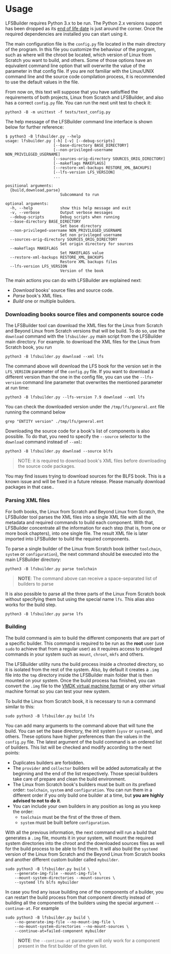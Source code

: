 # Usage

LFSBuilder requires Python 3.x to be run. The Python 2.x versions support has been dropped as its [end of life date](https://www.python.org/dev/peps/pep-0373/#update) is just around the corner. Once the required dependencies are installed you can start using it.

The main configuration file is the `config.py` file located in the main directory of the program. In this file you customize the behaviour of the program, such as where will the chroot be located, which version of Linux from Scratch you want to build, and others. Some of those options have an equivalent command line option that will overwrite the value of the parameter in that config file. If you are not familiar with the Linux/UNIX command line and the source code compilation process, it is recommended to use the default values in the file.

From now on, this text will suppose that you have satisffied the requirements of both projects, Linux from Scratch and LFSBuilder, and also has a correct `config.py` file. You can run the next unit test to check it:

```
python3 -B -m unittest -f tests/test_config.py
```

The help message of the LFSBuilder command line interface is shown below for further reference:

```
$ python3 -B lfsbuilder.py --help
usage: lfsbuilder.py [-h] [-v] [--debug-scripts]
                     [--base-directory BASE_DIRECTORY]
                     [--non-privileged-username NON_PRIVILEGED_USERNAME]
                     [--sources-orig-directory SOURCES_ORIG_DIRECTORY]
                     [--makeflags MAKEFLAGS]
                     [--restore-xml-backups RESTORE_XML_BACKUPS]
                     [--lfs-version LFS_VERSION]
                     ...

positional arguments:
  {build,download,parse}
                        Subcommand to run

optional arguments:
  -h, --help            show this help message and exit
  -v, --verbose         Output verbose messages
  --debug-scripts       Debug scripts when running
  --base-directory BASE_DIRECTORY
                        Set base directory
  --non-privileged-username NON_PRIVILEGED_USERNAME
                        Set non privileged username
  --sources-orig-directory SOURCES_ORIG_DIRECTORY
                        Set origin directory for sources
  --makeflags MAKEFLAGS
                        Set MAKEFLAGS value
  --restore-xml-backups RESTORE_XML_BACKUPS
                        Restore XML backups files
  --lfs-version LFS_VERSION
                        Version of the book

```

The main actions you can do with LFSBuilder are explained next:

* _Download_ books' source files and source code.
* _Parse_ book's XML files.
* _Build_ one or multiple builders.

### Downloading books source files and components source code

The LFSBuilder tool can download the XML files for the Linux from Scratch and Beyond Linux from Scratch versions that will be build. To do so, use the `download` command with the `lfsbuilder.py` main script from the LFSBuilder main directory. For example. to download the XML files for the Linux from Scratch book, you run


```
python3 -B lfsbuilder.py download --xml lfs
```

The command above will download the LFS book for the version set in the `LFS_VERSION` parameter of the `config.py` file. If you want to download a different version than the one in the config file, you can use the `--lfs-version` command line parameter that overwrites the mentioned parameter at run time:

```
python3 -B lfsbuilder.py --lfs-version 7.9 download --xml lfs
```

You can check the downloaded version under the `/tmp/lfs/general.ent` file running the command below

```
grep "ENTITY version" ./tmp/lfs/general.ent
```

Downloading the source code for a book's list of components is also possible. To do that, you need to specify the `--source` selector to the `download` command instead of `--xml`:

```
python3 -B lfsbuilder.py download --source blfs
```

> <div class="warning-quote"> NOTE: it is required to download book's XML files before downloading the source code packages. </div>

You may find issues trying to download sources for the BLFS book. This is a known issue and will be fixed in a future release. Please manually download packages in that case..

### Parsing XML files

For both books, the Linux from Scratch and Beyond Linux from Scratch, the LFSBuilder tool parses the XML files into a single XML file with all the metadata and required commands to build each component. With that, LFSBuilder concentrate all the information for each step (that is, from one or more book chapters), into one single file. The result XML file is later imported into LFSBuilder to build the required components.

To parse a single builder of the Linux from Scratch book (either `toolchain`, `system` or `configuration`), the next command should be executed into the main LFSBuilder directory:

```
python3 -B lfsbuilder.py parse toolchain
```

> **NOTE**: The command above can receive a space-separated list of builders to parse

It is also possible to parse all the three parts of the Linux From Scratch book without specifying them but using the special name `lfs`. This alias also works for the build step.

```
python3 -B lfsbuilder.py parse lfs
```

### Building

The build command is aim to build the different components that are part of a specific builder. This command is required to be run as the **root** user (use `sudo` to achieve that from a regular user) as it requires access to privileged commands in your system such as `mount`, `chroot`, `mkfs` and others.

The LFSBuilder utility runs the build process inside a chrooted directory, so it is isolated from the rest of the system. Also, by default it creates a `.img` file into the `tmp` directory inside the LFSBuilder main folder that is then mounted on your system. Once the build process has finished, you can convert the `.img` file to the [VMDK virtual machine format](https://en.wikipedia.org/wiki/VMDK) or any other virtual machine format so you can test your new system.

To build the Linux from Scratch book, it is necessary to run a command similar to this:

```
sudo python3 -B lfsbuilder.py build lfs
```

You can add many arguments to the command above that will tune the build. You can set the base directory, the init system (`sysv` or `systemd`), and others. These options have higher preferences than the values in the `config.py` file. The latest argument of the build command is an ordered list of builders. This list will be checked and modify according to the next points:

* Duplicates builders are forbidden.
* The `provider` and `collector` builders will be added automatically at the beginning and the end of the list respectively. Those special builders take care of prepare and clean the build environment.
* The Linux from Scratch book's builders must be built on its prefixed order: `toolchain`, `system` and `configuration`. You can run them in a different order if you only build one builder at a time, but **you are highly advised to not to do it**.
* You can include your own builders in any position as long as you keep the order:
    * `toolchain` must be the first of the three of them.
    * `system` must be built before `configuration`.

With all the previous information, the next command will run a build that generates a `.img` file, mounts it in your system, will mount the required system directories into the chroot and the downloaded sources files as well for the build process to be able to find them. It will also build the `systemd` version of the Linux from Scratch and the Beyond Linux from Scratch books and another different custom builder called `mybuilder`.

```
sudo python3 -B lfsbuilder.py build \
    --generate-img-file --mount-img-file \
    --mount-system-directories --mount-sources \
    --systemd lfs blfs mybuilder
```

In case you find any issue building one of the components of a builder, you can restart the build process from that component directly instead of building all the components of the builders using the special argument `--continue-at`. For example

```
sudo python3 -B lfsbuilder.py build \
    --no-generate-img-file --no-mount-img-file \
    --no-mount-system-directories --no-mount-sources \
    --continue-at=failed-component mybuilder
```

> **NOTE**: the `--continue-at` parameter will only work for a component present in the first builder of the given list.
